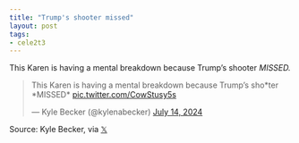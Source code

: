 ```yaml
---
title: "Trump's shooter missed"
layout: post
tags:
- cele2t3
---
```


This Karen is having a mental breakdown because Trump’s shooter *MISSED.*

<blockquote class="twitter-tweet"><p lang="en" dir="ltr">This Karen is having a mental breakdown because Trump’s sho*ter *MISSED* <a href="https://t.co/CowStusy5s">pic.twitter.com/CowStusy5s</a></p>&mdash; Kyle Becker (@kylenabecker) <a href="https://twitter.com/kylenabecker/status/1812301442490749187?ref_src=twsrc%5Etfw">July 14, 2024</a></blockquote> <script async src="https://platform.twitter.com/widgets.js" charset="utf-8"></script>

Source: Kyle Becker, via [𝕏](https://x.com)
